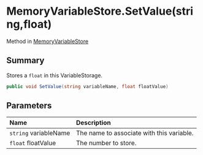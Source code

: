 # MemoryVariableStore.SetValue(string,float)

Method in [MemoryVariableStore](/docs/api/csharp/yarn.memoryvariablestore.md)

## Summary


Stores a  <code>float</code>  in this VariableStorage.


```csharp
public void SetValue(string variableName, float floatValue)
```

## Parameters

|Name|Description|
|:---|:---|
|`string` variableName|The name to associate with this variable.|
|`float` floatValue|The number to store.|

